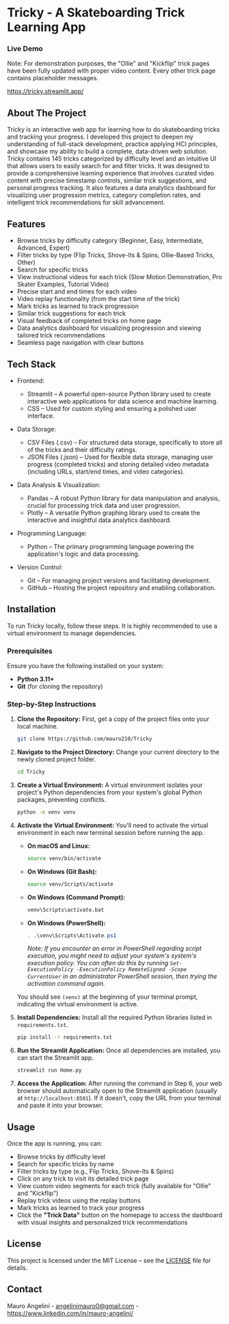 # Tricky - A Skateboarding Trick Learning App
### Live Demo
Note: For demonstration purposes, the "Ollie" and "Kickflip" trick pages have been fully updated with proper video content. Every other trick page contains placeholder messages.

https://tricky.streamlit.app/
## About The Project
Tricky is an interactive web app for learning how to do skateboarding tricks and tracking your progress. I developed this project to deepen my understanding of full-stack development, practice applying HCI principles, and showcase my ability to build a complete, data-driven web solution. Tricky contains 145 tricks categorized by difficulty level and an intuitive UI that allows users to easily search for and filter tricks. It was designed to provide a comprehensive learning experience that involves curated video content with precise timestamp controls, similar trick suggestions, and personal progress tracking. It also features a data analytics dashboard for visualizing user progression metrics, category completion rates, and intelligent trick recommendations for skill advancement.

## Features

* Browse tricks by difficulty category (Beginner, Easy, Intermediate, Advanced, Expert)
* Filter tricks by type (Flip Tricks, Shove-Its & Spins, Ollie-Based Tricks, Other)
* Search for specific tricks
* View instructional videos for each trick (Slow Motion Demonstration, Pro Skater Examples, Tutorial Video)
* Precise start and end times for each video
* Video replay functionality (from the start time of the trick)
* Mark tricks as learned to track progression
* Similar trick suggestions for each trick
* Visual feedback of completed tricks on home page
* Data analytics dashboard for visualizing progression and viewing tailored trick recommendations
* Seamless page navigation with clear buttons

## Tech Stack
* Frontend:

  * Streamlit – A powerful open-source Python library used to create interactive web applications for data science and machine learning.
  * CSS – Used for custom styling and ensuring a polished user interface.
* Data Storage:

  * CSV Files (.csv) – For structured data storage, specifically to store all of the tricks and their difficulty ratings.
  * JSON Files (.json) – Used for flexible data storage, managing user progress (completed tricks) and storing detailed video metadata (including URLs, start/end times, and video categories).
* Data Analysis & Visualization:
  * Pandas – A robust Python library for data manipulation and analysis, crucial for processing trick data and user progression.
  * Plotly – A versatile Python graphing library used to create the interactive and insightful data analytics dashboard.
* Programming Language:

  * Python – The primary programming language powering the application's logic and data processing.
* Version Control:

  * Git – For managing project versions and facilitating development.
  * GitHub – Hosting the project repository and enabling collaboration.

## Installation

To run Tricky locally, follow these steps. It is highly recommended to use a virtual environment to manage dependencies.

### Prerequisites

Ensure you have the following installed on your system:

* **Python 3.11+**
* **Git** (for cloning the repository)

### Step-by-Step Instructions

1.  **Clone the Repository:**
    First, get a copy of the project files onto your local machine.
    ```bash
    git clone https://github.com/mauro210/Tricky
    ```

2.  **Navigate to the Project Directory:**
    Change your current directory to the newly cloned project folder.
    ```bash
    cd Tricky
    ```

3.  **Create a Virtual Environment:**
    A virtual environment isolates your project's Python dependencies from your system's global Python packages, preventing conflicts.
    ```bash
    python -m venv venv
    ```

4.  **Activate the Virtual Environment:**
    You'll need to activate the virtual environment in each new terminal session before running the app.

    * **On macOS and Linux:**
        ```bash
        source venv/bin/activate
        ```
    * **On Windows (Git Bash):**
        ```bash
        source venv/Scripts/activate
        ```
    * **On Windows (Command Prompt):**
        ```cmd
        venv\Scripts\activate.bat
        ```
    * **On Windows (PowerShell):**
        ```powershell
        . .\venv\Scripts\Activate.ps1
        ```
        *Note: If you encounter an error in PowerShell regarding script execution, you might need to adjust your system's system's execution policy. You can often do this by running `Set-ExecutionPolicy -ExecutionPolicy RemoteSigned -Scope CurrentUser` in an administrator PowerShell session, then trying the activation command again.*

    You should see `(venv)` at the beginning of your terminal prompt, indicating the virtual environment is active.

5.  **Install Dependencies:**
    Install all the required Python libraries listed in `requirements.txt`.
    ```bash
    pip install -r requirements.txt
    ```

6.  **Run the Streamlit Application:**
    Once all dependencies are installed, you can start the Streamlit app.
    ```bash
    streamlit run Home.py
    ```

7.  **Access the Application:**
    After running the command in Step 6, your web browser should automatically open to the Streamlit application (usually at `http://localhost:8501`). If it doesn't, copy the URL from your terminal and paste it into your browser.

## Usage
Once the app is running, you can:
* Browse tricks by difficulty level
* Search for specific tricks by name
* Filter tricks by type (e.g., Flip Tricks, Shove-Its & Spins)
* Click on any trick to visit its detailed trick page
* View custom video segments for each trick (fully available for "Ollie" and "Kickflip")
* Replay trick videos using the replay buttons
* Mark tricks as learned to track your progress
* Click the **"Trick Data"** button on the homepage to access the dashboard with visual insights and personalized trick recommendations

## License
This project is licensed under the MIT License – see the [LICENSE](./LICENSE) file for details.

## Contact
Mauro Angelini - angelinimauro0@gmail.com - https://www.linkedin.com/in/mauro-angelini/
